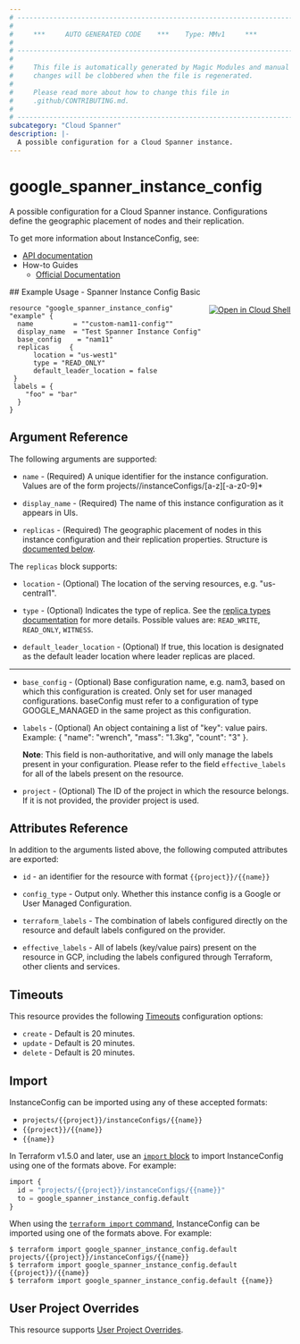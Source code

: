 ```yaml
---
# ----------------------------------------------------------------------------
#
#     ***     AUTO GENERATED CODE    ***    Type: MMv1     ***
#
# ----------------------------------------------------------------------------
#
#     This file is automatically generated by Magic Modules and manual
#     changes will be clobbered when the file is regenerated.
#
#     Please read more about how to change this file in
#     .github/CONTRIBUTING.md.
#
# ----------------------------------------------------------------------------
subcategory: "Cloud Spanner"
description: |-
  A possible configuration for a Cloud Spanner instance.
---
```


# google_spanner_instance_config

A possible configuration for a Cloud Spanner instance. Configurations
define the geographic placement of nodes and their replication.


To get more information about InstanceConfig, see:

* [API documentation](https://cloud.google.com/spanner/docs/reference/rest/v1/projects.instanceConfigs)
* How-to Guides
    * [Official Documentation](https://cloud.google.com/spanner/)

<div class = "oics-button" style="float: right; margin: 0 0 -15px">
  <a href="https://console.cloud.google.com/cloudshell/open?cloudshell_git_repo=https%3A%2F%2Fgithub.com%2Fterraform-google-modules%2Fdocs-examples.git&cloudshell_image=gcr.io%2Fcloudshell-images%2Fcloudshell%3Alatest&cloudshell_print=.%2Fmotd&cloudshell_tutorial=.%2Ftutorial.md&cloudshell_working_dir=spanner_instance_config_basic&open_in_editor=main.tf" target="_blank">
    <img alt="Open in Cloud Shell" src="//gstatic.com/cloudssh/images/open-btn.svg" style="max-height: 44px; margin: 32px auto; max-width: 100%;">
  </a>
</div>
## Example Usage - Spanner Instance Config Basic


```hcl
resource "google_spanner_instance_config" "example" {
  name          = ""custom-nam11-config""
  display_name  = "Test Spanner Instance Config"
  base_config    = "nam11"
  replicas     {
      location = "us-west1"
      type = "READ_ONLY"
      default_leader_location = false
 }
 labels = {
    "foo" = "bar"
  }
}
```

## Argument Reference

The following arguments are supported:


* `name` -
  (Required)
  A unique identifier for the instance configuration. Values are of the
  form projects/<project>/instanceConfigs/[a-z][-a-z0-9]*

* `display_name` -
  (Required)
  The name of this instance configuration as it appears in UIs.

* `replicas` -
  (Required)
  The geographic placement of nodes in this instance configuration and their replication properties.
  Structure is [documented below](#nested_replicas).


<a name="nested_replicas"></a>The `replicas` block supports:

* `location` -
  (Optional)
  The location of the serving resources, e.g. "us-central1".

* `type` -
  (Optional)
  Indicates the type of replica.  See the [replica types
  documentation](https://cloud.google.com/spanner/docs/replication#replica_types)
  for more details.
  Possible values are: `READ_WRITE`, `READ_ONLY`, `WITNESS`.

* `default_leader_location` -
  (Optional)
  If true, this location is designated as the default leader location where
  leader replicas are placed.

- - -


* `base_config` -
  (Optional)
  Base configuration name, e.g. nam3, based on which this configuration is created.
  Only set for user managed configurations.
  baseConfig must refer to a configuration of type GOOGLE_MANAGED in the same project as this configuration.

* `labels` -
  (Optional)
  An object containing a list of "key": value pairs.
  Example: { "name": "wrench", "mass": "1.3kg", "count": "3" }.

  **Note**: This field is non-authoritative, and will only manage the labels present in your configuration.
  Please refer to the field `effective_labels` for all of the labels present on the resource.

* `project` - (Optional) The ID of the project in which the resource belongs.
    If it is not provided, the provider project is used.



## Attributes Reference

In addition to the arguments listed above, the following computed attributes are exported:

* `id` - an identifier for the resource with format `{{project}}/{{name}}`

* `config_type` -
  Output only. Whether this instance config is a Google or User Managed Configuration.

* `terraform_labels` -
  The combination of labels configured directly on the resource
   and default labels configured on the provider.

* `effective_labels` -
  All of labels (key/value pairs) present on the resource in GCP, including the labels configured through Terraform, other clients and services.


## Timeouts

This resource provides the following
[Timeouts](https://developer.hashicorp.com/terraform/plugin/sdkv2/resources/retries-and-customizable-timeouts) configuration options:

- `create` - Default is 20 minutes.
- `update` - Default is 20 minutes.
- `delete` - Default is 20 minutes.

## Import


InstanceConfig can be imported using any of these accepted formats:

* `projects/{{project}}/instanceConfigs/{{name}}`
* `{{project}}/{{name}}`
* `{{name}}`


In Terraform v1.5.0 and later, use an [`import` block](https://developer.hashicorp.com/terraform/language/import) to import InstanceConfig using one of the formats above. For example:

```tf
import {
  id = "projects/{{project}}/instanceConfigs/{{name}}"
  to = google_spanner_instance_config.default
}
```

When using the [`terraform import` command](https://developer.hashicorp.com/terraform/cli/commands/import), InstanceConfig can be imported using one of the formats above. For example:

```
$ terraform import google_spanner_instance_config.default projects/{{project}}/instanceConfigs/{{name}}
$ terraform import google_spanner_instance_config.default {{project}}/{{name}}
$ terraform import google_spanner_instance_config.default {{name}}
```

## User Project Overrides

This resource supports [User Project Overrides](https://registry.terraform.io/providers/hashicorp/google/latest/docs/guides/provider_reference#user_project_override).
